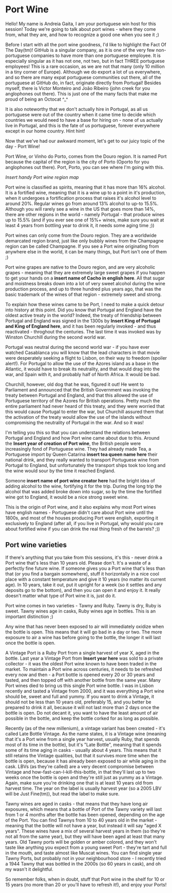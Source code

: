# Port Wine

Hello! My name is Andreia Gaita, I am your portuguese win host for this session! Today we're going to talk about port wines - where they come from, what they are, and how to recognize a good one when you see it ;)

Before I start with all the port wine goodness, I'd like to highlight the Fact Of The Day(tm)! GitHub is a singular company, as it is one of the very few non-portuguese companies to have more than one portuguese employee. It is especially singular as it has not one, not two, but in fact THREE portuguese employees! This is a rare occasion, as we are not that many (only 10 million in a tiny corner of Europe). Although we do export a lot of us everywhere, and so there are many expat portuguese communities out there, all of the portuguese at GitHub do, in fact, originate directly from Portugal! Besides myself, there is Victor Monteiro and João Ribeiro (john creek for you anglophones out there). This is just one of the many facts that make me proud of being an Octocat ^_^

It is also noteworthy that we don't actually hire in Portugal, as all us portuguese were out of the country when it came time to decide which countries we would need to have a base for hiring on - none of us actually live in Portugal, and this is the fate of us portuguese, forever everywhere except in our home country. Hint hint!

Now that we've had our awkward moment, let's get to our juicy topic of the day - Port Wine!

Port Wine, or Vinho do Porto, comes from the Douro region. It is named Port because the capital of the region is the city of Porto (Oporto for you anglophones out there). Port, Porto, you can see where I'm going with this.

_Insert handy Port wine region map_

Port wine is classified as spirits, meaning that it has more than 16% alcohol. It is a fortified wine, meaning that it is a wine up to a point in it's production, when it undergoes a fortification process that raises it's alcohol level to around 20%. Regular wines go from around 13% alcohol to up-to 15.5%. Although you will rarely see a wine in the US that goes more than 14%, there are other regions in the world - namely Portugal - that produce wines up to 15.5% (and if you ever see one of 15%+ wines, make sure you wait at least 4 years from bottling year to drink it, it needs some aging time ;))

Port wines can only come from the Douro region. They are a worldwide demarcated region brand, just like only bubbly wines from the Champagne region can be called Champagne. If you see a Port wine originating from anywhere else in the world, it can be many things, but Port isn't one of them ;)

Port wine grapes are native to the Douro region, and are very alcoholic grapes - meaning that they are extremely large sweet grapes if you happen to get your hands on a __insert name of Cacho in english here__. All that sugar and moistness breaks down into a lot of very sweet alcohol during the wine production process, and up to three hundred plus years ago, that was the basic trademark of the wines of that region - extremely sweet and strong.

To explain how these wines came to be Port, I need to make a quick detour into history at this point. Did you know that Portugal and England have the oldest active treaty in the world? Indeed, the treaty of friendship between Portugal and England was signed in the 1300s by __Insert King of Portugal and King of England here__, and it has been regularly invoked - and thus reactivated - throghout the centuries. The last time it was invoked was by Winston Churchill during the second world war.

Portugal was neutral during the second world war - if you have ever watched Casablanca you will know that the lead characters in that movie were desperately seeking a flight to Lisbon, on their way to freedom (spoiler alert!). For Portugal to allow the use of the Azores island as a base in the Atlantic, it would have to break its neutrality, and that would drag into the war, and Spain with it, and probably half of North Africa. It would be bad.

Churchill, however, old dog that he was, figured it out! He went to Parliament and announced that the British Government was invoking the treaty between Portugal and England, and that this allowed the use of Portuguese territory of the Azores for British operations. Pretty much the entire parliament had never heard of this treaty, and they were worried that this would cause Portugal to enter the war, but Churchill assured them that the activation of the treaty would allow the use of the islands without compromising the neutrality of Portugal in the war.  And so it was!

I'm telling you this so that you can understand the relations between Portugal and England and how Port wine came about due to this. Around the __Insert year of creation of Port wine__, the British people were increasingly fond of Portuguese wine. They had already made Tea, a Portuguese import by Queen Catarina __insert tea queen name here__ their national drink, and they really wanted to transport Portuguese wine from Portugal to England, but unfortunately the transport ships took too long and the wine would sour by the time it reached England.

Someone __insert name of port wine creator here__ had the bright idea of adding alcohol to the wine, fortifying it for the trip. During the long trip the alcohol that was added broke down into sugar, so by the time the fortified wine got to England, it would be a nice strong sweet wine.

This is the origin of Port wine, and it also explains why most Port wines have english names - Portuguese didn't care about Port wine until the 1800s, and most of the houses producing Port were english, exporting it exclusively to England (after all, if you live in Portugal, why would you care about fortified wine if you can drink the real thing fresh of the barrels? ;))

## Port wine varieties

If there's anything that you take from this sessions, it's this - never drink a Port wine that's less than 10 years old. Please don't. It's a waste of a perfectly fine future wine. If someone gives you a Port wine that's less than that (or you find a bargain somewhere), stuff it horizontally in a nice cool place with a constant temperature and give it 10 years (no matter its current age). In 10 years, take it out, put it upright for a week (so it settles and any deposits go to the bottom), and then you can open it and enjoy it. It really doesn't matter what type of Port wine it is, just do it.

Port wine comes in two varieties - Tawny and Ruby. Tawny is dry, Ruby is sweet. Tawny wines age in casks, Ruby wines age in bottles. This is an important distinction ;)

Any wine that has never been exposed to air will immediately oxidize when the bottle is open. This means that it will go bad in a day or two. The more exposure to air a wine has before going to the bottle, the longer it will last once the bottle is open.

A Vintage Port is a Ruby Port from a single harvest of year X, aged in the bottle. Last year a Vintage Port from __Insert year here__ was sold to a private collector - it was the oldest Port wine known to have been traded in the market. To maintain a Port wine across centuries, it needs to be refreshed every now and then - a Port bottle is opened every 20 or 30 years and tasted, and then topped off with another bottle from the same year. Many Port wines died to bring us this single Port wine bottle. I was in Lisbon recently and tasted a Vintage from 2000, and it was everything a Port wine should be, sweet and full and yummy. If you want to drink a Vintage, it should not be less than 10 years old, preferably 15, and you better be prepared to drink it all, because it will not last more than 2 days once the bottle is open. Do not decant it, you want to have the least amount of air possible in the bottle, and keep the bottle corked for as long as possible.

Recently (as of the new millenium), a vintage variant has been created - it's called Late Bottle Vintage. As the name states, it is a Vintage wine (meaning that it's a Port wine from a single year harvest, usually Ruby, that spends most of its time in the bottle), but it's "Late Bottle", meaning that it spends some of its time aging in casks - usually about 4 years. This means that it still retains the Vintage qualities, but that it survives more time when the bottle is open, because it has already been exposed to air while aging in the cask. LBVs (as they're called) are a very decent compromise between Vintage and how-fast-can-I-kill-this-bottle, in that they'll last up to two weeks once the bottle is open and they're still just as yummy as a Vintage. Again, make sure you're drinking one that is at least 10 years old from harvest time. The year on the label is usually harvest year (so a 2005 LBV will be Just Fine(tm)), but read the label to make sure.

Tawny wines are aged in casks - that means that they have long air exposures, which means that a bottle of Port of the Tawny variety will last from 1 or 4 months after the bottle has been opened, depending on the age of the Port. You can find Tawnys from 10 to 40 years old in the market - meaning that the bottle will not have a year, but instead it will say "aged X years". These wines have a mix of several harvest years in them (so they're not all from the same year), but they will have been aged at least that many years. Old Tawny ports will be golden or amber colored, and they won't taste like anything you expect from a young sweet Port - they're tart and full in the mouth, and taste almost like Muscat wines. You can find single year Tawny Ports, but probably not in your neighbourhood store - I recently tried a 1944 Tawny that was bottled in the 2000s (so 60 years in cask), and oh my wasn't it delightful.

So remember folks, when in doubt, stuff that Port wine in the shelf for 10 or 15 years (no more than 20 or you'll have to refresh it!), and enjoy your Ports!